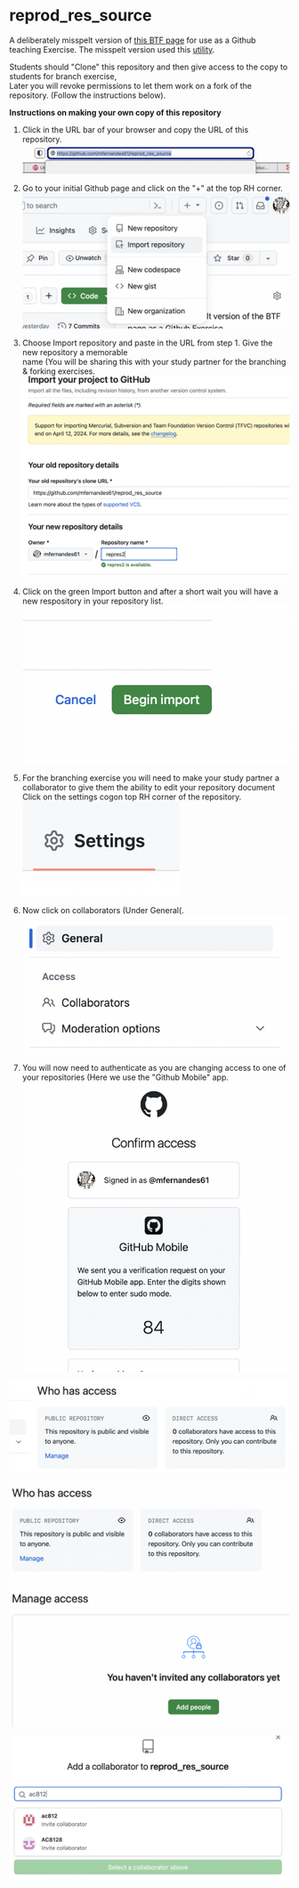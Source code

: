 # reprod_res_source
A deliberately misspelt version of [this BTF page](https://bioinfotraining.bio.cam.ac.uk/about-facility) 
for use as a Github teaching Exercise. The misspelt version used this 
[utility](https://www.online-utility.org/text/misspellizer.jsp).  

Students should "Clone" this repository and then give access to the copy to students for branch exercise,    
Later you will revoke permissions to let them work on a fork of the repository.
(Follow the instructions below).   

__Instructions on making your own copy of this repository__
1. Click in the URL bar of your browser and copy the URL of this repository.   
![Step 1](img/step-2.png "Step 1")

2. Go to your initial Github page and click on the "+" at the top RH corner.    
![Step 2](img/step-1.png "Step 2")

3. Choose Import repository and paste in the URL from step 1. Give the new repository a memorable    
name (You will be sharing this with your study partner for the branching & forking exercises.         
![Step 3](img/step-3.png "Step 3")

4. Click on the green Import button and after a short wait you will have a new respository in your repository list.    
![Step 4](img/step-4.png "Step 4")

5. For the branching exercise you will need to make your study partner a collaborator to give
them the ability to edit your repository document Click on the settings cogon top RH corner of the repository.
![Step 5](img/step-5.png "Step 5")

6. Now click on collaborators (Under General(.      
![Step 6](img/step-6.png "Step 6")

8. You will now need to authenticate as you are changing access to one of your repositories (Here we use the "Github Mobile" app.   
![Step 7](img/step-7.png "Step 7")

![Step 8](img/step-8.png "Step 8")

![Step 9](img/step-9.png "Step 9")

![Step 10](img/step-10.png "Step 10")
